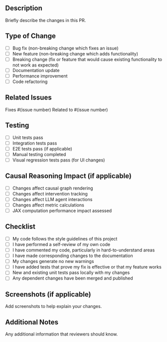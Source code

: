 ## Description
Briefly describe the changes in this PR.

## Type of Change
- [ ] Bug fix (non-breaking change which fixes an issue)
- [ ] New feature (non-breaking change which adds functionality)
- [ ] Breaking change (fix or feature that would cause existing functionality to not work as expected)
- [ ] Documentation update
- [ ] Performance improvement
- [ ] Code refactoring

## Related Issues
Fixes #(issue number)
Related to #(issue number)

## Testing
- [ ] Unit tests pass
- [ ] Integration tests pass
- [ ] E2E tests pass (if applicable)
- [ ] Manual testing completed
- [ ] Visual regression tests pass (for UI changes)

## Causal Reasoning Impact (if applicable)
- [ ] Changes affect causal graph rendering
- [ ] Changes affect intervention tracking
- [ ] Changes affect LLM agent interactions
- [ ] Changes affect metric calculations
- [ ] JAX computation performance impact assessed

## Checklist
- [ ] My code follows the style guidelines of this project
- [ ] I have performed a self-review of my own code
- [ ] I have commented my code, particularly in hard-to-understand areas
- [ ] I have made corresponding changes to the documentation
- [ ] My changes generate no new warnings
- [ ] I have added tests that prove my fix is effective or that my feature works
- [ ] New and existing unit tests pass locally with my changes
- [ ] Any dependent changes have been merged and published

## Screenshots (if applicable)
Add screenshots to help explain your changes.

## Additional Notes
Any additional information that reviewers should know.